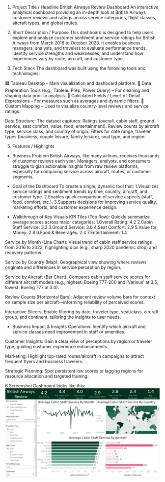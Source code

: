 1. Project Title / Headline
British Airways Review Dashboard
An interactive, analytical dashboard providing an in-depth look at British Airways customer reviews and ratings across service categories, flight classes, aircraft types, and global routes.

2. Short Description / Purpose
This dashboard is designed to help users explore and analyze customer sentiment and service ratings for British Airways from March 2016 to October 2023. It enables business managers, analysts, and travelers to evaluate performance trends, identify service strengths and weaknesses, and understand how experiences vary by route, aircraft, and customer type.

3. Tech Stack
The dashboard was built using the following tools and technologies:

🟩 Tableau Desktop – Main visualization and dashboard platform.
🔎 Data Preparation Tools (e.g., Tableau Prep, Power Query) – For cleaning and shaping data prior to analysis.
🧮 Calculated Fields / Level-of-Detail Expressions – For measures such as averages and dynamic filters.
🕌 Custom Mapping – Used to visualize country-level reviews and service ratings.

Data Structure:
The dataset captures:
Ratings (overall, cabin staff, ground service, seat comfort, value, food, entertainment).
Review counts by aircraft type, service class, and country of origin.
Filters for date range, traveler types (business, couple leisure, family leisure), seat type, and region.

5. Features / Highlights
- Business Problem
British Airways, like many airlines, receives thousands of customer reviews each year. Managers, analysts, and consumers struggle to gian actionable insights from raw review platforms, especially for comparing service across aircraft, routes, or customer segments.

- Goal of the Dashboard
To create a single, dynamic tool that:
1.Visualizes service ratings and sentiment trends by time, country, aircraft, and customer type.
2.Enables quick comparison of service aspects (staff, food, comfort, etc.).
3.Supports decisions for improving service quality, marketing efforts, and customer experience design.

- Walkthrough of Key Visuals
KPI Tiles (Top Row):
Quickly summarize average scores across major categories:
1.Overall Rating: 4.2
2.Cabin Staff Service: 3.3
3.Ground Service: 3.0
4.Seat Comfort: 2.9
5.Value for Money: 2.8
6.Food & Beverages: 2.4
7.Entertainment: 1.4

Service by Month (Line Chart):
Visual trend of cabin staff service ratings from 2016 to 2023, highlighting dips (e.g., sharp 2020 pandemic drop) and recovery patterns.

Service by Country (Map):
Geographical view showing where reviews originate and differences in service perception by region.

Service by Aircraft (Bar Chart):
Compares cabin staff service scores for different aircraft models (e.g., highest: Boeing 777-200 and 'Various' at 3.5, lowest: Boeing 777 at 3.0).

Review Counts (Horizontal Bars):
Adjacent review volume bars for context on sample size per aircraft—informing reliability of perceived scores.

Interactive Slicers:
Enable filtering by date, traveler type, seat/class, aircraft group, and continent, tailoring the insights to user needs.

- Business Impact & Insights
Operations:
Identify which aircraft and service classes need improvement in staff or amenities.

Customer Insights:
Gain a clear view of perceptions by region or traveler type, guiding customer experience enhancements.

Marketing:
Highlight top-rated routes/aircraft in campaigns to attract frequent flyers and business travelers.

Strategic Planning:
Spot persistent low scores or lagging regions for resource allocation and targeted training.

6.Screenshot
Dashboard looks like this: ![Alt text](https://github.com/Tisha34/British-Airways-Tableau-Project/blob/main/Snapshot%20of%20British%20Airways%20Dashboard.png)
